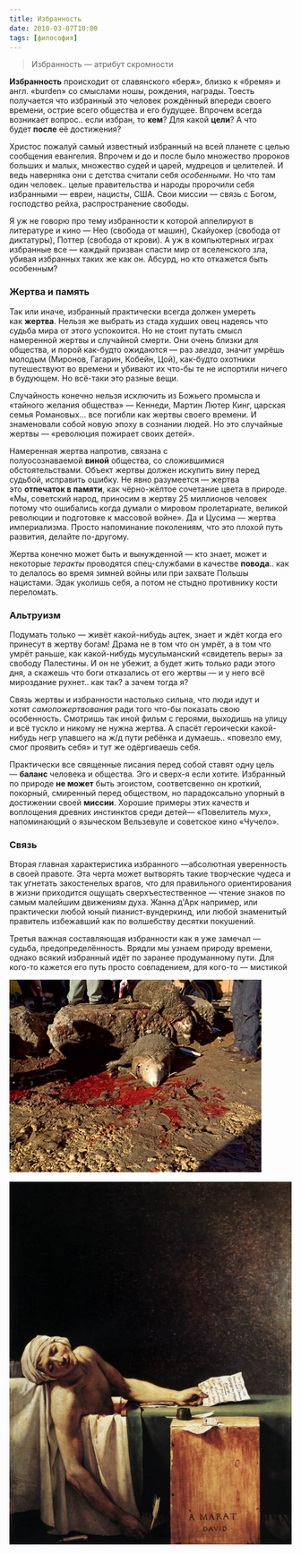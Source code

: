 ```yaml
---
title: Избранность
date: 2010-03-07T10:00
tags: [философия]
---
```


> Избранность — атрибут скромности

**Избранность** происходит от славянского «берѫ», близко к «бремя» и англ. «burden» со смыслами ношы, рождения, награды. Тоесть получается что избранный это человек рождённый впереди своего времени, острие всего общества и его будущее. Впрочем всегда возникает вопрос.. если избран, то **кем**? Для какой **цели**? А что будет **после** её достижения?

<!-- truncate -->

Христос пожалуй самый известный избранный на всей планете с целью сообщения евангелия. Впрочем и до и после было множество пророков больших и малых, множество судей и царей, мудрецов и целителей. И ведь наверняка они с детства считали себя _особенными_. Но что там один человек.. целые правительства и народы пророчили себя избранными — евреи, нацисты, США. Свои миссии — связь с Богом, господство рейха, распространение свободы.  

Я уж не говорю про тему избранности к которой аппелируют в литературе и кино — Нео (свобода от машин), Скайуокер (свобода от диктатуры), Поттер (свобода от крови). А уж в компьютерных играх избранные все — каждый призван спасти мир от вселенского зла, убивая избранных таких же как он. Абсурд, но кто откажется быть особенным?

### Жертва и память
Так или иначе, избранный практически всегда должен умереть как **жертва**. Нельзя же выбрать из стада худших овец надеясь что судьба мира от этого успокоится. Но не стоит путать смысл намеренной жертвы и случайной смерти. Они очень близки для общества, и порой как-будто ожидаются — раз _звезда_, значит умрёшь молодым (Миронов, Гагарин, Кобейн, Цой), как-будто охотники путешествуют во времени и убивают их что-бы те не испортили ничего в будующем. Но всё-таки это разные вещи.  

Случайность конечно нельзя исключить из Божьего промысла и «тайного желания общества» — Кеннеди, Мартин Лютер Кинг, царская семья Романовых... все погибли как жертвы своего времени. И знаменовали собой новую эпоху в сознании людей. Но это случайные жертвы — «революция пожирает своих детей».

Намеренная жертва напротив, связана с полуосознаваемой **виной** общества, со сложившимися обстоятельствами. Объект жертвы должен искупить вину перед судьбой, исправить ошибку. Не явно разумеется — жертва это **отпечаток в памяти**, как чёрно-жёлтое сочетание цвета в природе. «Мы, советский народ, приносим в жертву 25 миллионов человек потому что ошибались когда думали о мировом пролетариате, великой революции и подготовке к массовой войне». Да и Цусима — жертва империализма. Просто напоминание поколениям, что это плохой путь развития, делайте по-другому.

Жертва конечно может быть и вынужденной — кто знает, может и некоторые _теракты_ проводятся спец-службами в качестве **повода**.. как то делалось во время зимней войны или при захвате Польшы нацистами. Эдак уколишь себя, а потом не стыдно противнику кости переломать.

  

### Альтруизм  

Подумать только — живёт какой-нибудь ацтек, знает и ждёт когда его принесут в жертву богам! Драма не в том что он умрёт, а в том что умрёт раньше, как какой-нибудь мусульманский «свидетель веры» за свободу Палестины. И он не убежит, а будет жить только ради этого дня, а скажешь что боги отказались от его жертвы — и у него всё мироздание рухнет.. как так? а зачем тогда я?  

Связь жертвы и избранности настолько сильна, что люди идут и хотят _самопожертвования_ ради того что-бы показать свою особенность. Смотришь так иной фильм с героями, выходишь на улицу и всё тускло и никому не нужна жертва. А спасёт героически какой-нибудь негр упавшего на ж/д пути ребёнка и думаешь.. «повезло ему, смог проявить себя» и тут же одёргиваешь себя.  

Практически все священные писания перед собой ставят одну цель — **баланс** человека и общества. Эго и сверх-я если хотите. Избранный по природе **не может** быть эгоистом, соответсвенно он кроткий, покорный, смиренный перед обществом, но парадоксально упорный в достижении своей **миссии**. Хорошие примеры этих качеств и воплощения древних инстинктов среди детей— «Повелитель мух», напоминающий о языческом Вельзевуле и советское кино «Чучело».

### Связь  

Вторая главная характеристика избранного —абсолютная уверенность в своей правоте. Эта черта может вытворять такие творческие чудеса и так угнетать закостенелых врагов, что для правильного ориентирования в жизни приходится ощущать сверхъестественное — чтение знаков по самым малейшим движениям духа. Жанна д'Арк например, или практически любой юный пианист-вундеркинд, или любой знаменитый правитель избежавший как по волшебству десятки покушений.  

Третья важная составляющая избранности как я уже замечал — судьба, предопределённость. Врядли мы узнаем природу времени, однако всякий избранный идёт по заранее продуманному пути. Для кого-то кажется его путь просто совпадением, для кого-то — мистикой

![](../img/148762_pic_text1.jpg)

![](../img/Death_of_Marat_by_David.jpg)